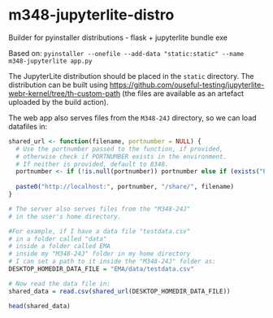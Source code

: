# m348-jupyterlite-distro
Builder for pyinstaller distributions - flask + jupyterlite bundle exe

Based on: `pyinstaller --onefile --add-data "static:static" --name m348-jupyterlite app.py`

The JupyterLite distribution should be placed in the `static` directory. The distribution can be built using https://github.com/ouseful-testing/jupyterlite-webr-kernel/tree/th-custom-path (the files are available as an artefact uploaded by the build action).

The web app also serves files from the `M348-24J` directory, so we can load datafiles in:

```R
shared_url <- function(filename, portnumber = NULL) {
  # Use the portnumber passed to the function, if provided, 
  # otherwise check if PORTNUMBER exists in the environment.
  # If neither is provided, default to 8348.
  portnumber <- if (!is.null(portnumber)) portnumber else if (exists("PORTNUMBER")) PORTNUMBER else 8348
  
  paste0("http://localhost:", portnumber, "/share/", filename)
}

# The server also serves files from the "M348-24J"
# in the user's home directory.

#For example, if I have a data file "testdata.csv"
# in a folder called "data"
# inside a folder called EMA
# inside my "M348-24J" folder in my home directory
# I can set a path to it inside the "M348-24J" folder as:
DESKTOP_HOMEDIR_DATA_FILE = "EMA/data/testdata.csv"

# Now read the data file in:
shared_data = read.csv(shared_url(DESKTOP_HOMEDIR_DATA_FILE))

head(shared_data)
```
